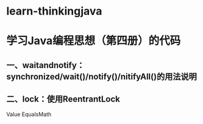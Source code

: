 # learn-thinkingjava
# 学习Java编程思想（第四册）的代码
## 一、waitandnotify：synchronized/wait()/notify()/nitifyAll()的用法说明
### 
## 二、lock：使用ReentrantLock



Value
EqualsMath